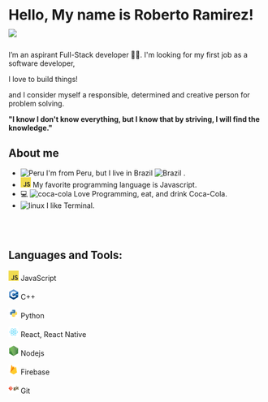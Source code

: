 # Hello, My name is Roberto Ramirez! <img src="https://media.giphy.com/media/hvRJCLFzcasrR4ia7z/giphy.gif" width="25px">

<p>I’m an aspirant Full-Stack developer 🧑‍💻. 
I'm looking for my first job as a software developer, <p/>
<p>I love to build things!<p/>
<p>and I consider myself a responsible, determined and creative person for problem solving. <p/>

**"I know I don't know everything, but I know that by striving, I will find the knowledge."**

## About me

* <img width="16" src="https://www.flaticon.com/svg/vstatic/svg/197/197563.svg?token=exp=1617507718~hmac=f375f626251fccf7e182ccb257246291" alt="Peru" /> I'm from Peru, but I live in Brazil <img width="16" src="https://www.flaticon.com/svg/static/icons/svg/197/197386.svg" alt="Brazil" /> .
* <img height="20" src="https://raw.githubusercontent.com/github/explore/80688e429a7d4ef2fca1e82350fe8e3517d3494d/topics/javascript/javascript.png"> My favorite programming language is Javascript.
* 💻 <img width="14" src="https://www.flaticon.com/svg/vstatic/svg/1149/1149810.svg?token=exp=1617508160~hmac=339789ba5d5f75f9875ad0c607828504" alt="coca-cola"/> Love Programming, eat, and drink Coca-Cola.
* <img width="20" src="https://www.flaticon.com/svg/vstatic/svg/226/226772.svg?token=exp=1617509136~hmac=2f8a3c5d916a9ca7448b23c82ef39cb0" alt="linux"/> I like Terminal.

<br>
<br>

## Languages and Tools: 

<p><img height="20" src="https://raw.githubusercontent.com/github/explore/80688e429a7d4ef2fca1e82350fe8e3517d3494d/topics/javascript/javascript.png"> JavaScript<p/>
<p><img height="20" src="https://raw.githubusercontent.com/github/explore/80688e429a7d4ef2fca1e82350fe8e3517d3494d/topics/cpp/cpp.png"> C++ <p/>
<p><img height="20" src="https://raw.githubusercontent.com/github/explore/80688e429a7d4ef2fca1e82350fe8e3517d3494d/topics/python/python.png"> Python <p/>
<p><img height="20" src="https://raw.githubusercontent.com/github/explore/80688e429a7d4ef2fca1e82350fe8e3517d3494d/topics/react/react.png"> React, React Native<p/>
<p><img height="20" src="https://raw.githubusercontent.com/github/explore/80688e429a7d4ef2fca1e82350fe8e3517d3494d/topics/nodejs/nodejs.png"> Nodejs <p/>
<p><img height="20" src="https://raw.githubusercontent.com/github/explore/80688e429a7d4ef2fca1e82350fe8e3517d3494d/topics/firebase/firebase.png"> Firebase <p/>
<p><img height="20" src="https://raw.githubusercontent.com/github/explore/80688e429a7d4ef2fca1e82350fe8e3517d3494d/topics/git/git.png"> Git <p/>



